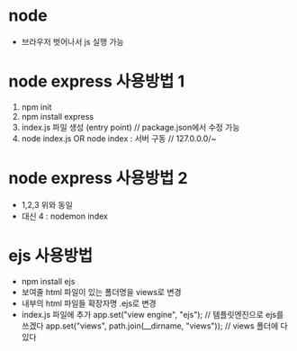 # node

- 브라우저 벗어나서 js 실행 가능

# node express 사용방법 1

1. npm init
2. npm install express
3. index.js 파일 생성 (entry point)
   // package.json에서 수정 가능
4. node index.js OR node index : 서버 구동
   // 127.0.0.0/~

# node express 사용방법 2

- 1,2,3 위와 동일
- 대신 4 : nodemon index

# ejs 사용방법

- npm install ejs
- 보여줄 html 파일이 있는 폴더명을 views로 변경
- 내부의 html 파일들 확장자명 .ejs로 변경
- index.js 파일에 추가
  app.set("view engine", "ejs"); // 템플릿엔진으로 ejs를 쓰겠다
  app.set("views", path.join(\_\_dirname, "views")); // views 폴더에 다 있다
